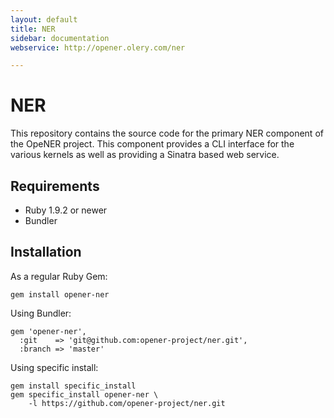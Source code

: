 ```yaml
---
layout: default
title: NER
sidebar: documentation
webservice: http://opener.olery.com/ner

---
```




<div id='readme'></div>

# NER

This repository contains the source code for the primary NER component of the
OpeNER project. This component provides a CLI interface for the various kernels
as well as providing a Sinatra based web service.

## Requirements

* Ruby 1.9.2 or newer
* Bundler

## Installation

As a regular Ruby Gem:

    gem install opener-ner


Using Bundler:

    gem 'opener-ner',
      :git    => 'git@github.com:opener-project/ner.git',
      :branch => 'master'

Using specific install:

    gem install specific_install
    gem specific_install opener-ner \
        -l https://github.com/opener-project/ner.git
